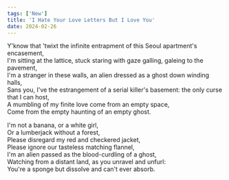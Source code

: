 ```yaml
---
tags: ['New']
title: 'I Hate Your Love Letters But I Love You'
date: 2024-02-26
---
```


Y'know that 'twixt the infinite entrapment of this Seoul apartment's encasement,  
I'm sitting at the lattice, stuck staring with gaze galling, galeing to the pavement,  
I'm a stranger in these walls, an alien dressed as a ghost down winding halls,  
Sans you, I've the estrangement of a serial killer's basement: the only curse that I can host,  
A mumbling of my finite love come from an empty space,  
Come from the empty haunting of an empty ghost.

I'm not a banana, or a white girl,  
Or a lumberjack without a forest,  
Please disregard my red and checkered jacket,  
Please ignore our tasteless matching flannel,  
I'm an alien passed as the blood-curdling of a ghost,  
Watching from a distant land, as you unravel and unfurl:  
You're a sponge but dissolve and can't ever absorb.
